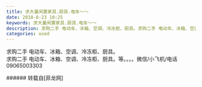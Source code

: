 ```yaml
---
title: 求大量闲置家具.厨具.电车～～
date: 2018-8-23 10:25
keywords: 求大量闲置家具.厨具.电车～～
description: 求购二手 电动车、冰箱、空调、冷冻柜、厨具。求购二手 电动车、冰箱、空调、冷冻柜、厨具。等。。。。微信/小飞机/电话09065003303
categories: used
---
```

<td class="t_f" id="postmessage_1678208">

求购二手 电动车、冰箱、空调、冷冻柜、厨具。<br/>
求购二手 电动车、冰箱、空调、冷冻柜、厨具。等。。。。微信/小飞机/电话09065003303<br/>
</td>
###### 转载自[菲龙网]
